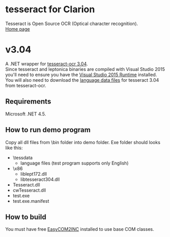 # tesseract for Clarion

Tesseract is Open Source OCR (Optical character recognition).  
[Home page](https://github.com/tesseract-ocr/tesseract)  

# v3.04

A .NET wrapper for [tesseract-ocr 3.04](https://github.com/tesseract-ocr/tesseract/releases/tag/3.04.01).  
Since tesseract and leptonica binaries are compiled with Visual Studio 2015 you'll need to ensure you have the [Visual Studio 2015 Runtime](https://www.microsoft.com/en-us/download/details.aspx?id=48145) installed.  
You will also need to download the [language data files](https://github.com/tesseract-ocr/tessdata/tree/3.04.00) for tesseract 3.04 from tesseract-ocr.  

## Requirements  
Microsoft .NET 4.5.  

## How to run demo program  
Copy all dll files from \bin folder into demo folder. Exe folder should looks like this:
- \tessdata
   - language files (test program supports only English)
- \x86
   - liblept172.dll
   - libtesseract304.dll
- Tesseract.dll
- cwTesseract.dll
- test.exe
- test.exe.manifest

## How to build
You must have free [EasyCOM2INC](http://www.ingasoftplus.com/ProductDetail.php?ProductID=24) installed to use base COM classes.
